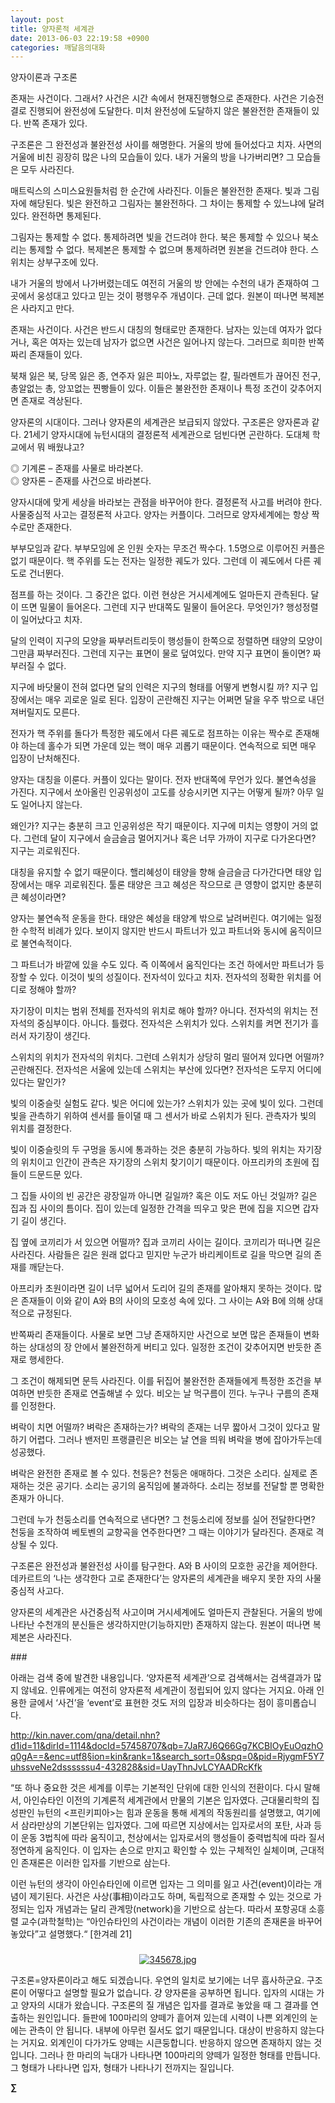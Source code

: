 ```yaml
---
layout: post
title: 양자론적 세계관
date: 2013-06-03 22:19:58 +0900
categories: 깨달음의대화
---
```

양자이론과 구조론 


  


존재는 사건이다. 그래서? 사건은 시간 속에서 현재진행형으로 존재한다. 사건은 기승전결로 진행되어 완전성에 도달한다. 미처 완전성에 도달하지 않은 불완전한 존재들이 있다. 반쪽 존재가 있다. 


  


구조론은 그 완전성과 불완전성 사이를 해명한다. 거울의 방에 들어섰다고 치자. 사면의 거울에 비친 굉장히 많은 나의 모습들이 있다. 내가 거울의 방을 나가버리면? 그 모습들은 모두 사라진다. 


  


매트릭스의 스미스요원들처럼 한 순간에 사라진다. 이들은 불완전한 존재다. 빛과 그림자에 해당된다. 빛은 완전하고 그림자는 불완전하다. 그 차이는 통제할 수 있느냐에 달려있다. 완전하면 통제된다. 


  


그림자는 통제할 수 없다. 통제하려면 빛을 건드려야 한다. 북은 통제할 수 있으나 북소리는 통제할 수 없다. 복제본은 통제할 수 없으며 통제하려면 원본을 건드려야 한다. 스위치는 상부구조에 있다. 


  


내가 거울의 방에서 나가버렸는데도 여전히 거울의 방 안에는 수천의 내가 존재하여 그곳에서 웅성대고 있다고 믿는 것이 평행우주 개념이다. 근데 없다. 원본이 떠나면 복제본은 사라지고 만다. 


  


존재는 사건이다. 사건은 반드시 대칭의 형태로만 존재한다. 남자는 있는데 여자가 없다거나, 혹은 여자는 있는데 남자가 없으면 사건은 일어나지 않는다. 그러므로 희미한 반쪽짜리 존재들이 있다. 


  


북채 잃은 북, 당목 잃은 종, 연주자 잃은 피아노, 자루없는 칼, 필라멘트가 끊어진 전구, 총알없는 총, 앙꼬없는 찐빵들이 있다. 이들은 불완전한 존재이나 특정 조건이 갖추어지면 존재로 격상된다. 


  


양자론의 시대이다. 그러나 양자론의 세계관은 보급되지 않았다. 구조론은 양자론과 같다. 21세기 양자시대에 뉴턴시대의 결정론적 세계관으로 덤빈다면 곤란하다. 도대체 학교에서 뭐 배웠냐고? 


  


◎ 기계론 – 존재를 사물로 바라본다.    
◎ 양자론 – 존재를 사건으로 바라본다. 


  


양자시대에 맞게 세상을 바라보는 관점을 바꾸어야 한다. 결정론적 사고를 버려야 한다. 사물중심적 사고는 결정론적 사고다. 양자는 커플이다. 그러므로 양자세계에는 항상 짝수로만 존재한다. 


  


부부모임과 같다. 부부모임에 온 인원 숫자는 무조건 짝수다. 1.5명으로 이루어진 커플은 없기 때문이다. 핵 주위를 도는 전자는 일정한 궤도가 있다. 그런데 이 궤도에서 다른 궤도로 건너뛴다. 


  


점프를 하는 것이다. 그 중간은 없다. 이런 현상은 거시세계에도 얼마든지 관측된다. 달이 뜨면 밀물이 들어온다. 그런데 지구 반대쪽도 밀물이 들어온다. 무엇인가? 행성정렬이 일어났다고 치자. 


  


달의 인력이 지구의 모양을 짜부러트리듯이 행성들이 한쪽으로 정렬하면 태양의 모양이 그만큼 짜부러진다. 그런데 지구는 표면이 물로 덮여있다. 만약 지구 표면이 돌이면? 짜부러질 수 없다.


  


지구에 바닷물이 전혀 없다면 달의 인력은 지구의 형태를 어떻게 변형시킬 까? 지구 입장에서는 매우 괴로운 일로 된다. 입장이 곤란해진 지구는 어쩌면 달을 우주 밖으로 내던져버릴지도 모른다.


  


전자가 핵 주위를 돌다가 특정한 궤도에서 다른 궤도로 점프하는 이유는 짝수로 존재해야 하는데 홀수가 되면 가운데 있는 핵이 매우 괴롭기 때문이다. 연속적으로 되면 매우 입장이 난처해진다. 


  


양자는 대칭을 이룬다. 커플이 있다는 말이다. 전자 반대쪽에 무언가 있다. 불연속성을 가진다. 지구에서 쏘아올린 인공위성이 고도를 상승시키면 지구는 어떻게 될까? 아무 일도 일어나지 않는다. 


  


왜인가? 지구는 충분히 크고 인공위성은 작기 때문이다. 지구에 미치는 영향이 거의 없다. 그런데 달이 지구에서 슬금슬금 멀어지거나 혹은 너무 가까이 지구로 다가온다면? 지구는 괴로워진다. 


  


대칭을 유지할 수 없기 때문이다. 핼리혜성이 태양을 향해 슬금슬금 다가간다면 태양 입장에서는 매우 괴로워진다. 툴론 태양은 크고 혜성은 작으므로 큰 영향이 없지만 충분히 큰 혜성이라면? 


  


양자는 불연속적 운동을 한다. 태양은 혜성을 태양계 밖으로 날려버린다. 여기에는 일정한 수학적 비례가 있다. 보이지 않지만 반드시 파트너가 있고 파트너와 동시에 움직이므로 불연속적이다. 


  


그 파트너가 바깥에 있을 수도 있다. 즉 이쪽에서 움직인다는 조건 하에서만 파트너가 등장할 수 있다. 이것이 빛의 성질이다. 전자석이 있다고 치자. 전자석의 정확한 위치를 어디로 정해야 할까? 


  


자기장이 미치는 범위 전체를 전자석의 위치로 해야 할까? 아니다. 전자석의 위치는 전자석의 중심부이다. 아니다. 틀렸다. 전자석은 스위치가 있다. 스위치를 켜면 전기가 흘러서 자기장이 생긴다. 


  


스위치의 위치가 전자석의 위치다. 그런데 스위치가 상당히 멀리 떨어져 있다면 어떨까? 곤란해진다. 전자석은 서울에 있는데 스위치는 부산에 있다면? 전자석은 도무지 어디에 있다는 말인가? 


  


빛의 이중슬릿 실험도 같다. 빛은 어디에 있는가? 스위치가 있는 곳에 빛이 있다. 그런데 빛을 관측하기 위하여 센서를 들이댈 때 그 센서가 바로 스위치가 된다. 관측자가 빛의 위치를 결정한다. 


  


빛이 이중슬릿의 두 구멍을 동시에 통과하는 것은 충분히 가능하다. 빛의 위치는 자기장의 위치이고 인간이 관측은 자기장의 스위치 찾기이기 때문이다. 아프리카의 초원에 집들이 드문드문 있다. 


  


그 집들 사이의 빈 공간은 광장일까 아니면 길일까? 혹은 이도 저도 아닌 것일까? 길은 집과 집 사이의 틈이다. 집이 있는데 일정한 간격을 띄우고 맞은 편에 집을 지으면 갑자기 길이 생긴다. 


  


집 옆에 코끼리가 서 있으면 어떨까? 집과 코끼리 사이는 길이다. 코끼리가 떠나면 길은 사라진다. 사람들은 길은 원래 없다고 믿지만 누군가 바리케이트로 길을 막으면 길의 존재를 깨닫는다.


  


아프리카 초원이라면 길이 너무 넓어서 도리어 길의 존재를 알아채지 못하는 것이다. 많은 존재들이 이와 같이 A와 B의 사이의 모호성 속에 있다. 그 사이는 A와 B에 의해 상대적으로 규정된다. 


  


반쪽짜리 존재들이다. 사물로 보면 그냥 존재하지만 사건으로 보면 많은 존재들이 변화하는 상대성의 장 안에서 불완전하게 버티고 있다. 일정한 조건이 갖추어지면 반듯한 존재로 행세한다. 


  


그 조건이 해제되면 문득 사라진다. 이를 뒤집어 불완전한 존재들에게 특정한 조건을 부여하면 반듯한 존재로 연출해낼 수 있다. 비오는 날 먹구름이 낀다. 누구나 구름의 존재를 인정한다. 


  


벼락이 치면 어떨까? 벼락은 존재하는가? 벼락의 존재는 너무 짧아서 그것이 있다고 말하기 어렵다. 그러나 밴저민 프랭클린은 비오는 날 연을 띄워 벼락을 병에 잡아가두는데 성공했다. 


  


벼락은 완전한 존재로 볼 수 있다. 천둥은? 천둥은 애매하다. 그것은 소리다. 실제로 존재하는 것은 공기다. 소리는 공기의 움직임에 불과하다. 소리는 정보를 전달할 뿐 명확한 존재가 아니다. 


  


그런데 누가 천둥소리를 연속적으로 낸다면? 그 천둥소리에 정보를 실어 전달한다면? 천둥을 조작하여 베토벤의 교향곡을 연주한다면? 그 때는 이야기가 달라진다. 존재로 격상될 수 있다. 


  


구조론은 완전성과 불완전성 사이를 탐구한다. A와 B 사이의 모호한 공간을 제어한다. 데카르트의 ‘나는 생각한다 고로 존재한다’는 양자론의 세계관을 배우지 못한 자의 사물중심적 사고다.


  


양자론의 세계관은 사건중심적 사고이며 거시세계에도 얼마든지 관찰된다. 거울의 방에 나타난 수천개의 분신들은 생각하지만(기능하지만) 존재하지 않는다. 원본이 떠나면 복제본은 사라진다. 


  


\### 


  


아래는 검색 중에 발견한 내용입니다. ‘양자론적 세계관’으로 검색해서는 검색결과가 많지 않네요. 인류에게는 여전히 양자론적 세계관이 정립되어 있지 않다는 거지요. 아래 인용한 글에서 ‘사건’을 ‘event’로 표현한 것도 저의 입장과 비슷하다는 점이 흥미롭습니다. 


  


http://kin.naver.com/qna/detail.nhn?d1id=11&dirId=1114&docId=57458707&qb=7JaR7J6Q66Gg7KCBIOyEuOqzhOq0gA==&enc=utf8§ion=kin&rank=1&search_sort=0&spq=0&pid=RjygmF5Y7uhssveNe2dssssssu4-432828&sid=UayThnJvLCYAADRcKfk


  


“또 하나 중요한 것은 세계를 이루는 기본적인 단위에 대한 인식의 전환이다. 다시 말해서, 아인슈타인 이전의 기계론적 세계관에서 만물의 기본은 입자였다. 근대물리학의 집성판인 뉴턴의 <프린키피아>는 힘과 운동을 통해 세계의 작동원리를 설명했고, 여기에서 삼라만상의 기본단위는 입자였다. 그에 따르면 지상에서는 입자로서의 포탄, 사과 등이 운동 3법칙에 따라 움직이고, 천상에서는 입자로서의 행성들이 중력법칙에 따라 질서정연하게 움직인다. 이 입자는 손으로 만지고 확인할 수 있는 구체적인 실체이며, 근대적인 존재론은 이러한 입자를 기반으로 삼는다.


  


이런 뉴턴의 생각이 아인슈타인에 이르면 입자는 그 의미를 잃고 사건(event)이라는 개념이 제기된다. 사건은 사상(事相)이라고도 하며, 독립적으로 존재할 수 있는 것으로 가정되는 입자 개념과는 달리 관계망(network)을 기반으로 삼는다. 따라서 포항공대 소흥렬 교수(과학철학)는 “아인슈타인의 사건이라는 개념이 이러한 기존의 존재론을 바꾸어놓았다”고 설명했다.“ [한겨레 21]


  






 ###


  




<p align="center">
  <a href="?mid=DonOh"><img alt="345678.jpg" src="assets/attach/images/198/727/315/55.JPG" /> <br /></a>
</p>

 구조론=양자론이라고 해도 되겠습니다. 우연의 일치로 보기에는 너무 흡사하군요. 구조론이 어떻다고 설명할 필요가 없습니다. 걍 양자론을 공부하면 됩니다. 입자의 시대는 가고 양자의 시대가 왔습니다. 구조론의 질 개념은 입자를 결과로 놓았을 때 그 결과를 연출하는 원인입니다. 들판에 100마리의 양떼가 흩어져 있는데 시력이 나쁜 외계인의 눈에는 관측이 안 됩니다. 내부에 아무런 질서도 없기 때문입니다. 대상이 반응하지 않는다는 거지요. 외계인이 다가가도 양떼는 시큰둥합니다. 반응하지 않으면 존재하지 않는 것입니다. 그러나 한 마리의 늑대가 나타나면 100마리의 양떼가 일정한 형태를 만듭니다. 그 형태가 나타나면 입자, 형태가 나타나기 전까지는 질입니다. 



**∑**
